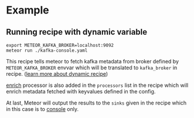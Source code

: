 # Example

## Running recipe with dynamic variable

```cli
export METEOR_KAFKA_BROKER=localhost:9092
meteor run ./kafka-console.yaml
```

This recipe tells meteor to fetch kafka metadata from broker defined by `METEOR_KAFKA_BROKER` envvar which will be translated to `kafka_broker` in recipe. ([learn more about dynamic recipe](../concepts/recipe.md#dynamic-recipe-value))

[enrich](../reference/processors.md#enrich) processor is also added in the `processors` list in the recipe which will enrich metadata fetched with keyvalues defined in the config.

At last, Meteor will output the results to the `sinks` given in the recipe which in this case is to [console](../reference/sinks.md#console) only.
